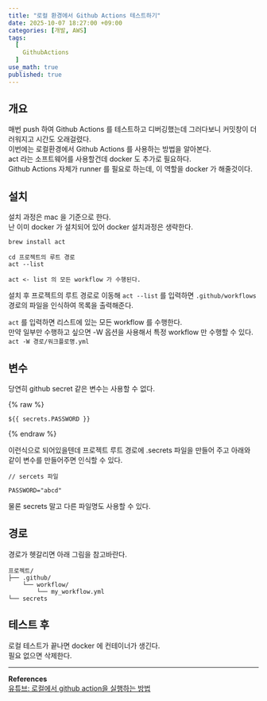 ```yaml
---
title: "로컬 환경에서 Github Actions 테스트하기"
date: 2025-10-07 18:27:00 +09:00
categories: [개발, AWS]
tags:
  [
    GithubActions
  ]
use_math: true
published: true
---
```


## 개요
매번 push 하여 Github Actions 를 테스트하고 디버깅했는데 그러다보니 커밋창이 더러워지고 시간도 오래걸렸다.<br>
이번에는 로컬환경에서 Github Actions 를 사용하는 방법을 알아본다.<br>
act 라는 소프트웨어를 사용할건데 docker 도 추가로 필요하다.<br>
Github Actions 자체가 runner 를 필요로 하는데, 이 역할을 docker 가 해줄것이다.<br>

## 설치
설치 과정은 mac 을 기준으로 한다.<br>
난 이미 docker 가 설치되어 있어 docker 설치과정은 생략한다.<br>

```
brew install act

cd 프로젝트의 루트 경로
act --list

act <- list 의 모든 workflow 가 수행된다.
```

설치 후 프로젝트의 루트 경로로 이동해 ```act --list``` 를 입력하면 ```.github/workflows``` 경로의 파일을 인식하여 목록을 출력해준다.<br>

```act``` 를 입력하면 리스트에 있는 모든 workflow 를 수행한다.<br>
만약 일부만 수행하고 싶으면 -W 옵션을 사용해서 특정 workflow 만 수행할 수 있다.<br>
```act -W 경로/워크플로명.yml ```

## 변수
당연히 github secret 같은 변수는 사용할 수 없다.<br>

{% raw %}
```
${{ secrets.PASSWORD }}
```
{% endraw %}

이런식으로 되어있을텐데 프로젝트 루트 경로에 .secrets 파일을 만들어 주고 아래와 같이 변수를 만들어주면 인식할 수 있다.<br>

```
// sercets 파일

PASSWORD="abcd"
```

물론 secrets 말고 다른 파일명도 사용할 수 있다.<br>

## 경로 
경로가 헷갈리면 아래 그림을 참고바란다.<br>

```
프로젝트/
├── .github/
    └── workflow/
        └── my_workflow.yml
└── secrets
```

## 테스트 후
로컬 테스트가 끝나면 docker 에 컨테이너가 생긴다.<br>
필요 없으면 삭제한다.<br>

<hr>

**References**<br>
[유튜브: 로컬에서 github action을 실행하는 방법](https://www.youtube.com/watch?v=qQdUFjayxYA)